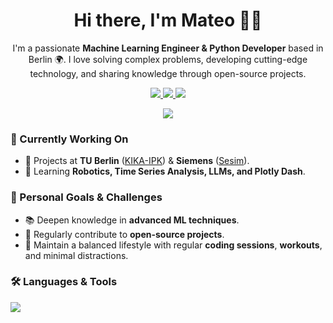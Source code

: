 <!-- Greeting -->
<h1 align="center">Hi there, I'm Mateo 👋😄</h1>

<!--Introduction -->
<p align="center">
I'm a passionate <strong>Machine Learning Engineer & Python Developer</strong> based in Berlin 🌍. I love solving complex problems, developing cutting-edge technology, and sharing knowledge through open-source projects. 
</p>

<!-- Badges -->
<p align="center">
  <a href="https://www.linkedin.com/in/mateo-r-964066139">
    <img src="https://img.shields.io/badge/-Mateo%20Romero-blue?style=flat&logo=Linkedin&logoColor=white" />
  </a>
  <a href="mailto:mateo-javier.romero-auqui@siemens.com">
    <img src="https://img.shields.io/badge/-Email-c14438?style=flat&logo=Gmail&logoColor=white" />
  </a>
  <a href="https://github.com/Javiermateor">
    <img src="https://img.shields.io/badge/-Javiermateor-black?style=flat&logo=github&logoColor=white" />
  </a>
</p>

<!-- Profile View Count -->
<p align="center">
  <img src="https://komarev.com/ghpvc/?username=Javiermateor&style=flat" />
</p>

<!-- About me -->
### 💼 Currently Working On
- 🔭 Projects at **TU Berlin** ([KIKA-IPK](https://www.tu.berlin/iat/forschung/projekte/kika-ipk)) & **Siemens** ([Sesim](https://www.fraunhofer.de/de/presse/presseinformationen/2022/oktober-2022/selbstvalidierung-von-komplexen-elektronischen-systemen-durch-grey-box-modelle.html)).
- 🌱 Learning **Robotics, Time Series Analysis, LLMs, and Plotly Dash**.

### 🌟 Personal Goals & Challenges
- 📚 Deepen knowledge in **advanced ML techniques**.
- 🚀 Regularly contribute to **open-source projects**.
- 💪 Maintain a balanced lifestyle with regular **coding sessions**, **workouts**, and minimal distractions.

### 🛠 Languages & Tools
<p align="left">
  <img src="https://skillicons.dev/icons?i=python,cpp,matlab,pytorch,tensorflow,scikit,pandas,opencv,react,flask,django,kafka,html,css,js,mysql,aws,git,docker,arduino,illustrator,photoshop" />
</p>



